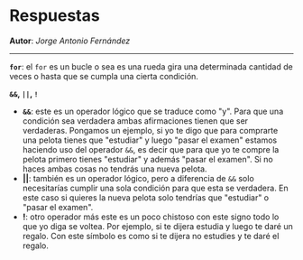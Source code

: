 # Respuestas

__Autor__: _Jorge Antonio Fernández_

---

**`for`**: el `for` es un bucle o sea es una rueda gira una determinada cantidad de veces o hasta que se cumpla una cierta condición.

**`&&`, `||`, `!`**

+ **`&&`**: este es un operador lógico que se traduce como "y". Para que una condición sea verdadera ambas afirmaciones tienen que ser verdaderas. Pongamos un ejemplo, si yo te digo que para comprarte una pelota tienes que "estudiar" y luego "pasar el examen" estamos haciendo uso del operador `&&`, es decir que para que yo te compre la pelota primero tienes "estudiar" y además "pasar el examen". Si no haces ambas cosas no tendrás una nueva pelota.
+ **||**: también es un operador lógico, pero a diferencia de `&&` solo necesitarías cumplir una sola condición para que esta se verdadera. En este caso si quieres la nueva pelota solo tendrías que "estudiar" o "pasar el examen".
+ **!**: otro operador más este es un poco chistoso con este signo todo lo que yo diga se voltea. Por ejemplo, si te dijera estudia y luego te daré un regalo. Con este símbolo es como si te dijera no estudies y te daré el regalo. 

